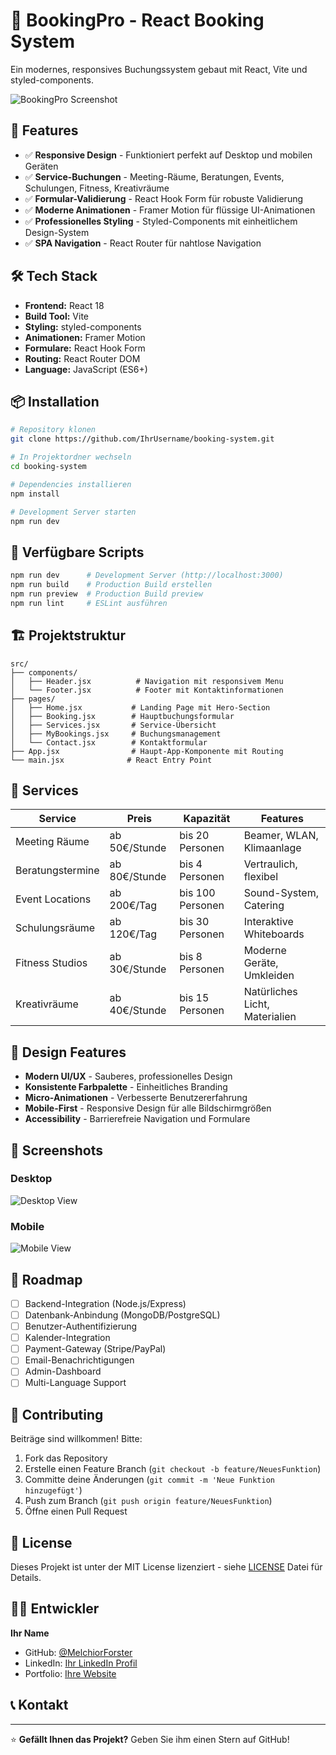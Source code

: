 # 📅 BookingPro - React Booking System

Ein modernes, responsives Buchungssystem gebaut mit React, Vite und styled-components.

![BookingPro Screenshot](https://via.placeholder.com/800x400/2563eb/ffffff?text=BookingPro+Booking+System)

## 🚀 Features

- ✅ **Responsive Design** - Funktioniert perfekt auf Desktop und mobilen Geräten
- ✅ **Service-Buchungen** - Meeting-Räume, Beratungen, Events, Schulungen, Fitness, Kreativräume
- ✅ **Formular-Validierung** - React Hook Form für robuste Validierung
- ✅ **Moderne Animationen** - Framer Motion für flüssige UI-Animationen
- ✅ **Professionelles Styling** - Styled-Components mit einheitlichem Design-System
- ✅ **SPA Navigation** - React Router für nahtlose Navigation

## 🛠️ Tech Stack

- **Frontend:** React 18
- **Build Tool:** Vite
- **Styling:** styled-components
- **Animationen:** Framer Motion
- **Formulare:** React Hook Form
- **Routing:** React Router DOM
- **Language:** JavaScript (ES6+)

## 📦 Installation

```bash
# Repository klonen
git clone https://github.com/IhrUsername/booking-system.git

# In Projektordner wechseln
cd booking-system

# Dependencies installieren
npm install

# Development Server starten
npm run dev
```

## 🎯 Verfügbare Scripts

```bash
npm run dev      # Development Server (http://localhost:3000)
npm run build    # Production Build erstellen
npm run preview  # Production Build preview
npm run lint     # ESLint ausführen
```

## 🏗️ Projektstruktur

```
src/
├── components/
│   ├── Header.jsx          # Navigation mit responsivem Menu
│   └── Footer.jsx          # Footer mit Kontaktinformationen
├── pages/
│   ├── Home.jsx           # Landing Page mit Hero-Section
│   ├── Booking.jsx        # Hauptbuchungsformular
│   ├── Services.jsx       # Service-Übersicht
│   ├── MyBookings.jsx     # Buchungsmanagement
│   └── Contact.jsx        # Kontaktformular
├── App.jsx                # Haupt-App-Komponente mit Routing
└── main.jsx              # React Entry Point
```

## 💼 Services

| Service          | Preis         | Kapazität        | Features                       |
| ---------------- | ------------- | ---------------- | ------------------------------ |
| Meeting Räume    | ab 50€/Stunde | bis 20 Personen  | Beamer, WLAN, Klimaanlage      |
| Beratungstermine | ab 80€/Stunde | bis 4 Personen   | Vertraulich, flexibel          |
| Event Locations  | ab 200€/Tag   | bis 100 Personen | Sound-System, Catering         |
| Schulungsräume   | ab 120€/Tag   | bis 30 Personen  | Interaktive Whiteboards        |
| Fitness Studios  | ab 30€/Stunde | bis 8 Personen   | Moderne Geräte, Umkleiden      |
| Kreativräume     | ab 40€/Stunde | bis 15 Personen  | Natürliches Licht, Materialien |

## 🎨 Design Features

- **Modern UI/UX** - Sauberes, professionelles Design
- **Konsistente Farbpalette** - Einheitliches Branding
- **Micro-Animationen** - Verbesserte Benutzererfahrung
- **Mobile-First** - Responsive Design für alle Bildschirmgrößen
- **Accessibility** - Barrierefreie Navigation und Formulare

## 📱 Screenshots

### Desktop

![Desktop View](https://via.placeholder.com/800x500/f8fafc/334155?text=Desktop+View)

### Mobile

![Mobile View](https://via.placeholder.com/400x700/f8fafc/334155?text=Mobile+View)

## 🔮 Roadmap

- [ ] Backend-Integration (Node.js/Express)
- [ ] Datenbank-Anbindung (MongoDB/PostgreSQL)
- [ ] Benutzer-Authentifizierung
- [ ] Kalender-Integration
- [ ] Payment-Gateway (Stripe/PayPal)
- [ ] Email-Benachrichtigungen
- [ ] Admin-Dashboard
- [ ] Multi-Language Support

## 🤝 Contributing

Beiträge sind willkommen! Bitte:

1. Fork das Repository
2. Erstelle einen Feature Branch (`git checkout -b feature/NeuesFunktion`)
3. Committe deine Änderungen (`git commit -m 'Neue Funktion hinzugefügt'`)
4. Push zum Branch (`git push origin feature/NeuesFunktion`)
5. Öffne einen Pull Request

## 📄 License

Dieses Projekt ist unter der MIT License lizenziert - siehe [LICENSE](LICENSE) Datei für Details.

## 👨‍💻 Entwickler

**Ihr Name**

- GitHub: [@MelchiorForster](https://github.com/MelchiorForster)
- LinkedIn: [Ihr LinkedIn Profil](https://linkedin.com/in/ihr-profil)
- Portfolio: [Ihre Website](https://ihre-website.de)

## 📞 Kontakt


---

⭐ **Gefällt Ihnen das Projekt?** Geben Sie ihm einen Stern auf GitHub!
